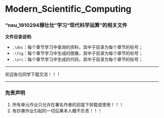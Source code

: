 # Modern_Scientific_Computing
### “neu_1910294穆壮壮”学习“现代科学运算”的相关文件
**文件目录说明:**
- `.\doc`：每个章节学习中查询的资料，其中子目录为每个章节的标号；
- `.\fig`：每个章节学习中生成的图像，其中子目录为每个章节的标号；
- `.\src`：每个章节学习中生成的代码，其中子目录为每个章节的标号；
___
欢迎各位同学下载交流！！！
___
### 免责声明
1. 所有单元作业只允许在署名作者的前提下转载或使用！！！
2. 有抄袭作业引起的一切后果本人概不负责！！！
